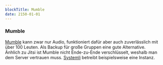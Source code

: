 ```yaml
---
blockTitle: Mumble
date: 2150-01-01
---
```

### Mumble

[Mumble](https://www.mumble.info/) kann zwar nur Audio, funktioniert dafür aber auch zuverlässlich mit über 100 Leuten. Als Backup für große Gruppen eine gute Alternative. Änhlich zu Jitsi ist Mumble nicht Ende-zu-Ende verschlüsselt, weshalb man dem Server vertrauen muss. [Systemli](https://www.systemli.org/service/mumble.html) betreibt beispielsweise eine Instanz.
